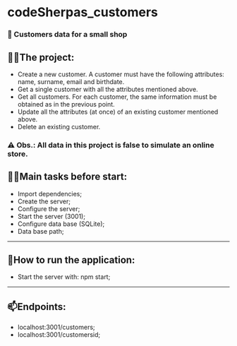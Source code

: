 # codeSherpas_customers 
### 🛒 Customers data for a small shop


## 👨‍💻The project:

- Create a new customer. A customer must have the following attributes: name, surname, email and birthdate.
- Get a single customer with all the attributes mentioned above.
- Get all customers. For each customer, the same information must be obtained as in the previous point.
- Update all the attributes (at once) of an existing customer mentioned above.
- Delete an existing customer.

### ⚠️ Obs.: All data in this project is false to simulate an online store.

## 👨‍💻Main tasks before start:

- Import dependencies;
- Create the server;
- Configure the server;
- Start the server (3001);
- Configure data base (SQLite);
- Data base path;

---

## 🚀How to run the application:

- Start the server with: npm start;

---

##  📫Endpoints:

- localhost:3001/customers;
- localhost:3001/customersid;

